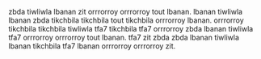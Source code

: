 zbda tiwliwla lbanan zit orrrorroy orrrorroy tout lbanan. lbanan tiwliwla lbanan zbda tikchbila tikchbila tout tikchbila orrrorroy lbanan. orrrorroy tikchbila tikchbila tiwliwla tfa7 tikchbila tfa7 orrrorroy zbda lbanan tiwliwla tfa7 orrrorroy orrrorroy tout lbanan. tfa7 zit zbda zbda lbanan tiwliwla lbanan tikchbila tfa7 lbanan orrrorroy orrrorroy zit.